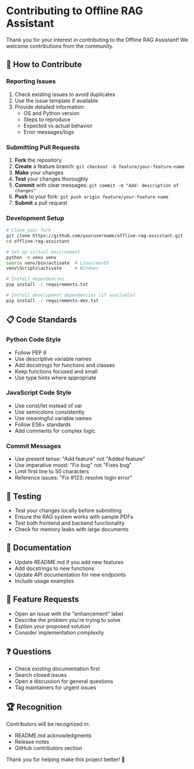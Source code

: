 # Contributing to Offline RAG Assistant

Thank you for your interest in contributing to the Offline RAG Assistant! We welcome contributions from the community.

## 🤝 How to Contribute

### Reporting Issues

1. Check existing issues to avoid duplicates
2. Use the issue template if available
3. Provide detailed information:
   - OS and Python version
   - Steps to reproduce
   - Expected vs actual behavior
   - Error messages/logs

### Submitting Pull Requests

1. **Fork** the repository
2. **Create** a feature branch: `git checkout -b feature/your-feature-name`
3. **Make** your changes
4. **Test** your changes thoroughly
5. **Commit** with clear messages: `git commit -m "Add: description of changes"`
6. **Push** to your fork: `git push origin feature/your-feature-name`
7. **Submit** a pull request

### Development Setup

```bash
# Clone your fork
git clone https://github.com/yourusername/offline-rag-assistant.git
cd offline-rag-assistant

# Set up virtual environment
python -m venv venv
source venv/bin/activate  # Linux/macOS
venv\Scripts\activate     # Windows

# Install dependencies
pip install -r requirements.txt

# Install development dependencies (if available)
pip install -r requirements-dev.txt
```

## 📋 Code Standards

### Python Code Style
- Follow PEP 8
- Use descriptive variable names
- Add docstrings for functions and classes
- Keep functions focused and small
- Use type hints where appropriate

### JavaScript Code Style
- Use const/let instead of var
- Use semicolons consistently
- Use meaningful variable names
- Follow ES6+ standards
- Add comments for complex logic

### Commit Messages
- Use present tense: "Add feature" not "Added feature"
- Use imperative mood: "Fix bug" not "Fixes bug"
- Limit first line to 50 characters
- Reference issues: "Fix #123: resolve login error"

## 🧪 Testing

- Test your changes locally before submitting
- Ensure the RAG system works with sample PDFs
- Test both frontend and backend functionality
- Check for memory leaks with large documents

## 📖 Documentation

- Update README.md if you add new features
- Add docstrings to new functions
- Update API documentation for new endpoints
- Include usage examples

## 🚀 Feature Requests

- Open an issue with the "enhancement" label
- Describe the problem you're trying to solve
- Explain your proposed solution
- Consider implementation complexity

## ❓ Questions

- Check existing documentation first
- Search closed issues
- Open a discussion for general questions
- Tag maintainers for urgent issues

## 🏆 Recognition

Contributors will be recognized in:
- README.md acknowledgments
- Release notes
- GitHub contributors section

Thank you for helping make this project better! 🎉
